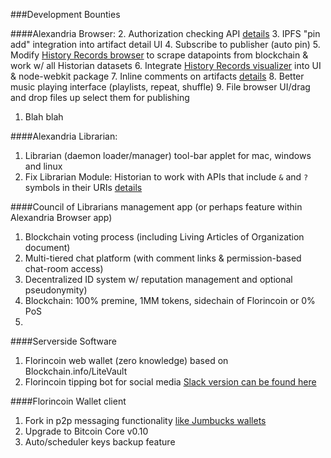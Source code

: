 ###Development Bounties

####Alexandria Browser:
2. Authorization checking API [details](https://github.com/dloa/alexandria-browser/issues/13)
3. IPFS "pin add" integration into artifact detail UI
4. Subscribe to publisher (auto pin)
5. Modify [History Records browser](https://github.com/dloa/history_records_visualizer) to scrape datapoints from blockchain & work w/ all Historian datasets
6. Integrate [History Records visualizer](https://github.com/dloa/history_records_visualizer) into UI & node-webkit package
7. Inline comments on artifacts [details](https://github.com/dloa/alexandria-browser/issues/10)
8. Better music playing interface (playlists, repeat, shuffle)
9. File browser UI/drag and drop files up select them for publishing
1. Blah blah

####Alexandria Librarian:
1. Librarian (daemon loader/manager) tool-bar applet for mac, windows and linux
2. Fix Librarian Module: Historian to work with APIs that include `&` and `?` symbols in their URIs [details](https://github.com/dloa/librarian-module_historian/issues/1)

####Council of Librarians management app (or perhaps feature within Alexandria Browser app)
1. Blockchain voting process (including Living Articles of Organization document)
2. Multi-tiered chat platform (with comment links & permission-based chat-room access)
3. Decentralized ID system w/ reputation management and optional pseudonymity)
4. Blockchain: 100% premine, 1MM tokens, sidechain of Florincoin or 0% PoS
5. 

####Serverside Software
1. Florincoin web wallet (zero knowledge) based on Blockchain.info/LiteVault
2. Florincoin tipping bot for social media [Slack version can be found here](https://github.com/blocktech/slack_tipbot)

####Florincoin Wallet client
1. Fork in p2p messaging functionality [like Jumbucks wallets](http://getjumbucks.com/#wallets)
2. Upgrade to Bitcoin Core v0.10
3. Auto/scheduler keys backup feature
